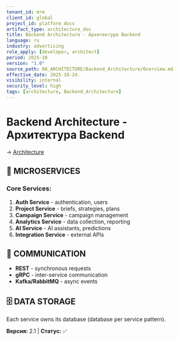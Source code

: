```yaml
---
tenant_id: mrm
client_id: global
project_id: platform_docs
artifact_type: architecture_doc
title: Backend Architecture - Архитектура Backend
language: ru
industry: advertising
role_apply: [developer, architect]
period: 2025-10
version: "1.0"
source_path: 08_ARCHITECTURE/Backend_Architecture/Overview.md
effective_date: 2025-10-24
visibility: internal
security_level: high
tags: [architecture, Backend_Architecture]
---
```


# Backend Architecture - Архитектура Backend

→ [Architecture](../_README.md)

## 🎯 MICROSERVICES

### Core Services:
1. **Auth Service** - authentication, users
2. **Project Service** - briefs, strategies, plans
3. **Campaign Service** - campaign management
4. **Analytics Service** - data collection, reporting
5. **AI Service** - AI assistants, predictions
6. **Integration Service** - external APIs

## 📡 COMMUNICATION
- **REST** - synchronous requests
- **gRPC** - inter-service communication
- **Kafka/RabbitMQ** - async events

## 🗄️ DATA STORAGE
Each service owns its database (database per service pattern).

**Версия:** 2.1 | **Статус:** ✅


